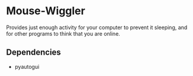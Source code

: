 # Mouse-Wiggler
Provides just enough activity for your computer to prevent it sleeping, and for other programs to think that you are online.

## Dependencies
- pyautogui
